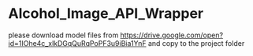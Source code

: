 # Alcohol_Image_API_Wrapper

please download model files from https://drive.google.com/open?id=1IOhe4c_xlkDGqQuRqPoPF3u9iBia1YnF and copy to the project folder
